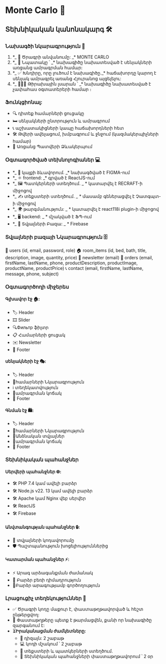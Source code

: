 # Monte Carlo 🚀

## Տեխնիկական կանոնակարգ 🛠️

### Նախագծի նկարագրություն 📌

1. \*_ 🏨 Ծրագրի անվանումը: _\* MONTE CARLO
2. \*_ 📅 Նպատակը ՝ _\* նախագիծը նախատեսված է սենյակների առցանց ամրագրման համար:
3. \*_ ✅ Խնդիրը, որը լուծում է նախագիծը._\* հաճախորդը կարող է սենյակ ամրագրել առանց Հյուրանոց այցելելու:
4. \*_ 👨‍👩‍👦 Թիրախային լսարան ՝ _\* նախագիծը նախատեսված է չափահաս օգտատերերի համար ։

### Ֆունկցիոնալ:

- 🔍 դիտեք համարների ցուցակը
- 🛏️ սենյակների ընտրություն և ամրագրում
- 📞 աշխատակիցների կապը հաճախորդների հետ
- ️️🛠️ Թվերի ավելացում, խմբագրում և ջնջում (կազմակերպիչների համար)
- 🛒 Առցանց Պատվերի Ձևակերպում

### Օգտագործված տեխնոլոգիաներ 💻

- \*_ 🎨 կայքի ձևավորում. _\* նախագծված է FIGMA-ում
- \*_ ⚛️ frontend: _\* գրված է ReactJS-ում
- \*_️️ 🖼️ Պատկերների ստեղծում. _ \* կատարվել է RECRAFT-ի միջոցով
- \*_ ✍️ տեքստերի ստեղծում. _ \* մասամբ գեներացվել է Չատգպտ-ի միջոցով
- \*_ 🌍 թարգմանություն: _ \* կատարվել է react118i plugin-ի միջոցով
- \*_ 🖥️ backend: _ \* մշակված է ՖՊ-ում
- \*_ 💾 Տվյալների Բազա: _ \* Firebase

### Տվյալների բազայի Նկարագրություն 🗄️

👤 users (id, email, password, role)
🏠 room_items (id, bed, bath, title, description, image, quantity, price)
📧 newsletter (email)
🛒 orders (email, firstName, lastName, phone, productDescription, productImage, productName, productPrice)
📞 contact (email, firstName, lastName, message, phone, subject)

### Օգտագործողի միջերես ️ ️

#### Գլխավոր էջ 🏠:

- 🏷️ Header
- 🎞️ Slider
- 🔍Фильтр ֆիլտր
- 📋 Համարների ցուցակ
- ✉️ Newsletter
- 🔻 Footer

#### սենյակների էջ 🎭:

- 🏷️ Header
- 📝համարների Նկարագրություն
- ℹ️ տեղեկատվություն
- 🛒ամրագրման կոճակ
- 🔻 Footer

#### Գնման էջ 🛍️:

- 🏷️ Header
- 📝համարների Նկարագրություն
- 📝Անձնական տվյալներ
- 🛒ամրագրման կոճակ
- 🔻 Footer

### Տեխնիկական պահանջներ ️ ️

#### Սերվերի պահանջներ 🌐:

- ️️🛠️ PHP 7.4 կամ ավելի բարձր
- 🛠️ Node.js v22. 13 կամ ավելի բարձր
- ️️🛠️ Apache կամ Nginx վեբ սերվեր
- 🛠️ ReactJS
- 🛠️ Firebase

#### Անվտանգության պահանջներ 🔒:

- 🔐 տվյալների կոդավորումը
- ️️🛡️ Պաշտպանություն խոցելիություններից

#### Կատարման պահանջներ ⚡:

- ⚡ Արագ արձագանքման ժամանակ
- 💪 Բարձր բեռի դիմադրություն
- 🚀Բարձր արագությամբ գործողություն

### Լրացուցիչ տեղեկություններ 📢

- ✅ Ծրագրի կոդը մաքուր է, փաստաթղթավորված և հեշտ ընթերցվող:
- 📖 Փաստաթղթերը պետք է թարմացվեն, քանի որ նախագիծը զարգանում է:
- ⏳**Իրականացման ժամկետները:**
  - 🎨 դիզայն: 2 շաբաթ
  - 💻 կոդի մշակում ՝ 2 շաբաթ
  - 📝 տեքստերի և պատկերների ստեղծում.
  - 📄 Տեխնիկական պահանջների փաստաթղթավորում ՝ 2 օր
